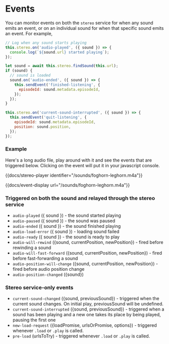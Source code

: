 # Events

You can monitor events on both the `stereo` service for when any sound emits an event, or on an individual sound for when that specific sound emits an event. For example,

```js
// Log when any sound starts playing
this.stereo.on('audio-played', ({ sound }) => {
  console.log(`${sound.url} started playing`);
});

let sound = await this.stereo.findSound(this.url);
if (sound) {
  // sound is loaded
  sound.on('audio-ended', ({ sound }) => {
    this.sendEvent('finished-listening', {
      episodeId: sound.metadata.episodeId,
    });
  });
}

this.stereo.on('current-sound-interrupted', ({ sound }) => {
  this.sendEvent('quit-listening', {
    episodeId: sound.metadata.episodeId,
    position: sound.position,
  });
});
```

### Example

Here's a long audio file, play around with it and see the events that are triggered below. Clicking on the event will put it in your javascript console.

{{docs/stereo-player identifier="/sounds/foghorn-leghorn.m4a"}}

{{docs/event-display url="/sounds/foghorn-leghorn.m4a"}}

### Triggered on both the sound and relayed through the stereo service

- `audio-played` ({ sound }) - the sound started playing
- `audio-paused` ({ sound }) - the sound was paused
- `audio-ended` ({ sound }) - the sound finished playing
- `audio-load-error` ({ sound }) - loading sound failed
- `audio-ready` ({ sound }) - the sound is ready to play
- `audio-will-rewind` ({sound, currentPosition, newPosition}) - fired before rewinding a sound
- `audio-will-fast-forward` ({sound, currentPosition, newPosition}) - fired before fast-forwarding a sound
- `audio-position-will-change` ({sound, currentPosition, newPosition}) - fired before audio position change
- `audio-position-changed` ({sound})

### Stereo service-only events

- `current-sound-changed` ({sound, previousSound}) - triggered when the current sound changes. On initial play, previousSound will be undefined.
- `current-sound-interrupted` ({sound, previousSound}) - triggered when a sound has been playing and a new one takes its place by being played, pausing the first one
- `new-load-request` ({loadPromise, urlsOrPromise, options}) - triggered whenever `.load` or `.play` is called.
- `pre-load` (urlsToTry) - triggered whenever `.load` or `.play` is called.
